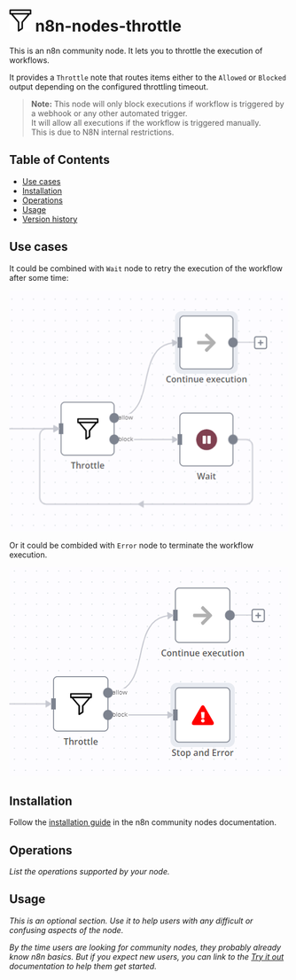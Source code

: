 # <img src="nodes/Throttle/filter.svg" height="40px" /> n8n-nodes-throttle

This is an n8n community node. It lets you to throttle the execution of workflows.

It provides a `Throttle` note that routes items either to the `Allowed` or `Blocked` output depending on the configured throttling timeout.

> **Note:** This node will only block executions if workflow is triggered by a webhook or any other automated trigger.  
It will allow all executions if the workflow is triggered manually.  
This is due to N8N internal restrictions.

## Table of Contents

* [Use cases](#use-cases)
* [Installation](#installation)  
* [Operations](#operations)  
* [Usage](#usage)
* [Version history](CHANGELOG.md)  


## Use cases

It could be combined with `Wait` node to retry the execution of the workflow after some time:

![Use case: wait](docs/images/use_cases/use_case_wait.png)

Or it could be combided with `Error` node to terminate the workflow execution.

![Use case: terminate](docs/images/use_cases/use_case_terminate.png)


## Installation

Follow the [installation guide](https://docs.n8n.io/integrations/community-nodes/installation/) in the n8n community nodes documentation.

## Operations

_List the operations supported by your node._

## Usage

_This is an optional section. Use it to help users with any difficult or confusing aspects of the node._

_By the time users are looking for community nodes, they probably already know n8n basics. But if you expect new users, you can link to the [Try it out](https://docs.n8n.io/try-it-out/) documentation to help them get started._


